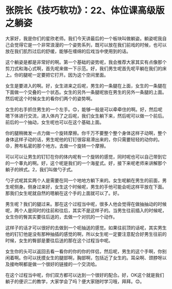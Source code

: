 # 张院长《技巧软功》：22、体位课高级版之躺姿

大家好，我是你们的星欣老师。我们今天讲最后的一个板块叫做躺姿。躺姿呢我自己会觉得它是一个非常浪漫的一个姿势系列，既可以放在我们前戏的时候，也可以放在我们肌烈过后的舒缓，能够在缠绵的后戏当中使用到的话。

这个躺姿是都是非常好的啊。第一个基础的姿势呢，我会推荐大家其实有点像那个剪刀式和海心式啊，首先呢来做一下示范。好，我们男生呢首先呢平躺在我们的床上。你的腿呢一定要把它打开。因为这个空间里面。

女生是要进入的啊。好，女生进来之后呢，男生的一条腿在上面，女生的一条腿在下面做一个交叠的一个状态。女生的另外一条腿呢放在男生的另外一条腿的上面。然后呢这个时候女生的看你们两个的姿势啊。

女生的右手抓住男生的一个左手。😊，能够一般是可以牵牵住的啊。好，然后呢嗯下体进行交流，进入体内了之后呢，我们女生躺下来，然后呢可以做一个前后。前后的一个抽动，女生呢也可以在这个基础上面。

你的腿稍微发一点力做一个旋转摩擦。你千万不要整个整个身体这样子动啊，整个身体这样子动的话，男生呢他的钉钉很容易滑出来的，你只需要轻轻的动你的。😡，胯布私密的那个地方。去做一个旋转一个摩擦。

可以可以让男生的钉钉在你的体内呢有一个旋转的感觉，同时呢也可以自己带到它的一个睾丸的啊。好，这个呢是我们的一个海星式。好，接下来呢老师来讲解那个躺子的辨式。2，我们叫做勺子式。

勺子式呢其实两个人是需要在同一个地地方躺下来的。女生呢躺在男生的前面，男生呢侧身。侧身过来好，女生这个时候呢，男生的手他可能会呃这样平放在下面。那我们女生呢就自然的嗯躺在这个手的上面就可以了。好。

男生呢？我们的腿过来。那在这个过程当中呢，很多人他会觉得在做抽抽动的时候呢，两个人是同时的往前和往后，其实不是这样子的。当男生往前插入的时候呢，女生你的臀其实要往后送的，去做一个对抗的一个动作。

这样子的话才可以很好的去做到一个呃抽送的感觉。如果往前顶的话呢，其实男生他的钉钉他是没有那种抽插的感觉的啊，所以女生呢一定要注意配合好男生往前的时候，女生的臀部是要往后送的那在这个过程当中呢。

女生你的头可以返回去看一看你的你的你的伴侣，然后呢，男生的这个手啊，你别闲着啊。你可以抚摸女生的腿部啊，胸部啊，包括近了女生的。耳朵啊、颈脖呀以及接吻啊都是做一个很好的链接的一个交流哈。

在这个过程当中呢，你们双方都可以达到一个很好的配合。好，OK这个就是我们躺子的便识二的教学，大家学会了吗？便大家随时学习哦，拜拜。😊。

